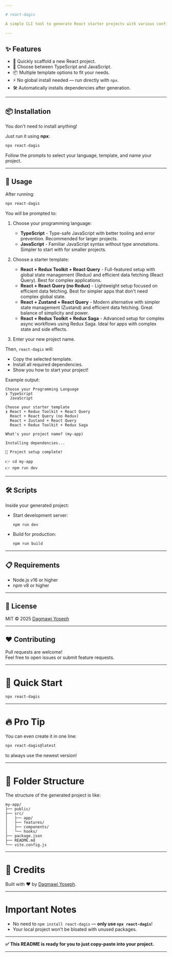 ```yaml
---

# react-dagis

A simple CLI tool to generate React starter projects with various configurations including **Redux Toolkit**, **React Query**, **Zustand**, and **Redux Saga** — in just a few seconds! Choose between **TypeScript** and **JavaScript** for your project.

---
```


## ✨ Features
- 🚀 Quickly scaffold a new React project.
- 🔄 Choose between TypeScript and JavaScript.
- 📦 Multiple template options to fit your needs.
- ⚡ No global install needed — run directly with `npx`.
- 🛠 Automatically installs dependencies after generation.

---

## 📦 Installation

You don't need to install anything!

Just run it using **npx**:

```bash
npx react-dagis
```

Follow the prompts to select your language, template, and name your project.

---

## 🚀 Usage

After running:

```bash
npx react-dagis
```

You will be prompted to:

1. Choose your programming language:
   - **TypeScript** - Type-safe JavaScript with better tooling and error prevention. Recommended for larger projects.
   - **JavaScript** - Familiar JavaScript syntax without type annotations. Simpler to start with for smaller projects.

2. Choose a starter template:
   - **React + Redux Toolkit + React Query** - Full-featured setup with global state management (Redux) and efficient data fetching (React Query). Best for complex applications.
   - **React + React Query (no Redux)** - Lightweight setup focused on efficient data fetching. Best for simpler apps that don't need complex global state.
   - **React + Zustand + React Query** - Modern alternative with simpler state management (Zustand) and efficient data fetching. Great balance of simplicity and power.
   - **React + Redux Toolkit + Redux Saga** - Advanced setup for complex async workflows using Redux Saga. Ideal for apps with complex state and side effects.

3. Enter your new project name.

Then, `react-dagis` will:
- Copy the selected template.
- Install all required dependencies.
- Show you how to start your project!

Example output:
```
Choose your Programming Language
❯ TypeScript
  JavaScript

Choose your starter template
❯ React + Redux Toolkit + React Query
  React + React Query (no Redux)
  React + Zustand + React Query
  React + Redux Toolkit + Redux Saga

What's your project name? (my-app)

Installing dependencies...

🚀 Project setup complete!

👉 cd my-app
👉 npm run dev
```

---

## 🛠 Scripts

Inside your generated project:
- Start development server:
  ```bash
  npm run dev
  ```
- Build for production:
  ```bash
  npm run build
  ```

---

## 📋 Requirements

- Node.js v16 or higher
- npm v8 or higher

---

## 📜 License

MIT © 2025 [Dagmawi Yoseph](https://github.com/your-github-here)

---

## ❤️ Contributing

Pull requests are welcome!  
Feel free to open issues or submit feature requests.

---

# 🚀 Quick Start

```bash
npx react-dagis
```

---

# 🔥 Pro Tip

You can even create it in one line:

```bash
npx react-dagis@latest
```

to always use the newest version!

---

# 📂 Folder Structure

The structure of the generated project is like:

```
my-app/
├── public/
├── src/
│   ├── app/
│   ├── features/
│   ├── components/
│   └── hooks/
├── package.json
├── README.md
└── vite.config.js
```

---

# 🌟 Credits

Built with ❤️ by [Dagmawi Yoseph](https://github.com/your-github-here).

---

# Important Notes

- No need to `npm install react-dagis` — **only use `npx react-dagis`**!
- Your local project won't be bloated with unused packages.

---

**✅ This README is ready for you to just copy-paste into your project.**

---

